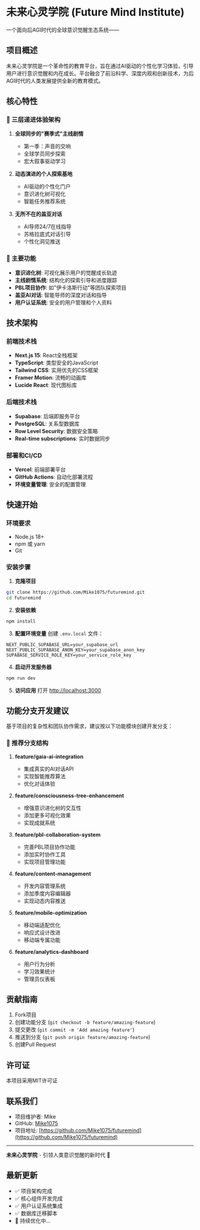 # 未来心灵学院 (Future Mind Institute)

一个面向后AGI时代的全球意识觉醒生态系统——

## 项目概述

未来心灵学院是一个革命性的教育平台，旨在通过AI驱动的个性化学习体验，引导用户进行意识觉醒和内在成长。平台融合了前沿科学、深度内观和创新技术，为后AGI时代的人类发展提供全新的教育模式。

## 核心特性

### 🌟 三层递进体验架构

1. **全球同步的"赛季式"主线剧情**
   - 第一季：声音的交响
   - 全球学员同步探索
   - 宏大叙事驱动学习

2. **动态演进的个人探索基地**
   - AI驱动的个性化门户
   - 意识进化树可视化
   - 智能任务推荐系统

3. **无所不在的盖亚对话**
   - AI导师24/7在线指导
   - 苏格拉底式对话引导
   - 个性化洞见推送

### 🎯 主要功能

- **意识进化树**: 可视化展示用户的觉醒成长轨迹
- **主线剧情系统**: 结构化的探索引导和进度跟踪
- **PBL项目协作**: 如"伊卡洛斯行动"等团队探索项目
- **盖亚AI对话**: 智能导师的深度对话和指导
- **用户认证系统**: 安全的用户管理和个人资料

## 技术架构

### 前端技术栈
- **Next.js 15**: React全栈框架
- **TypeScript**: 类型安全的JavaScript
- **Tailwind CSS**: 实用优先的CSS框架
- **Framer Motion**: 流畅的动画库
- **Lucide React**: 现代图标库

### 后端技术栈
- **Supabase**: 后端即服务平台
- **PostgreSQL**: 关系型数据库
- **Row Level Security**: 数据安全策略
- **Real-time subscriptions**: 实时数据同步

### 部署和CI/CD
- **Vercel**: 前端部署平台
- **GitHub Actions**: 自动化部署流程
- **环境变量管理**: 安全的配置管理

## 快速开始

### 环境要求
- Node.js 18+
- npm 或 yarn
- Git

### 安装步骤

1. **克隆项目**
```bash
git clone https://github.com/Mike1075/futuremind.git
cd futuremind
```

2. **安装依赖**
```bash
npm install
```

3. **配置环境变量**
创建 `.env.local` 文件：
```env
NEXT_PUBLIC_SUPABASE_URL=your_supabase_url
NEXT_PUBLIC_SUPABASE_ANON_KEY=your_supabase_anon_key
SUPABASE_SERVICE_ROLE_KEY=your_service_role_key
```

4. **启动开发服务器**
```bash
npm run dev
```

5. **访问应用**
打开 [http://localhost:3000](http://localhost:3000)

## 功能分支开发建议

基于项目的复杂性和团队协作需求，建议按以下功能模块创建开发分支：

### 🌿 推荐分支结构

1. **feature/gaia-ai-integration**
   - 集成真实的AI对话API
   - 实现智能推荐算法
   - 优化对话体验

2. **feature/consciousness-tree-enhancement**
   - 增强意识进化树的交互性
   - 添加更多可视化效果
   - 实现成就系统

3. **feature/pbl-collaboration-system**
   - 完善PBL项目协作功能
   - 添加实时协作工具
   - 实现项目管理功能

4. **feature/content-management**
   - 开发内容管理系统
   - 添加季度内容编辑器
   - 实现动态内容推送

5. **feature/mobile-optimization**
   - 移动端适配优化
   - 响应式设计改进
   - 移动端专属功能

6. **feature/analytics-dashboard**
   - 用户行为分析
   - 学习效果统计
   - 管理员仪表板

## 贡献指南

1. Fork项目
2. 创建功能分支 (`git checkout -b feature/amazing-feature`)
3. 提交更改 (`git commit -m 'Add amazing feature'`)
4. 推送到分支 (`git push origin feature/amazing-feature`)
5. 创建Pull Request

## 许可证

本项目采用MIT许可证

## 联系我们

- 项目维护者: Mike
- GitHub: [Mike1075](https://github.com/Mike1075)
- 项目地址: [https://github.com/Mike1075/futuremind](https://github.com/Mike1075/futuremind)

---

**未来心灵学院** - 引领人类意识觉醒的新时代 🌟

## 最新更新

- ✅ 项目架构完成
- ✅ 核心组件开发完成
- ✅ 用户认证系统集成
- ✅ 数据库迁移脚本
- 🚀 持续优化中...

